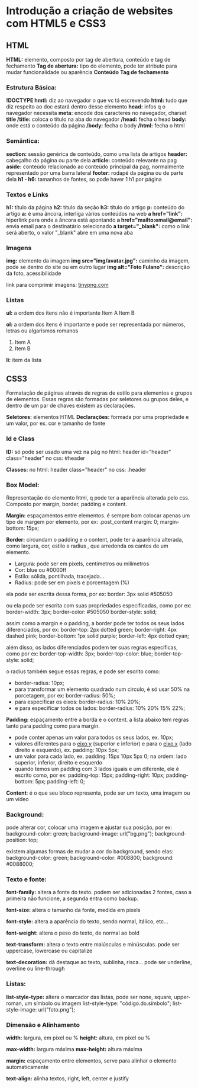 # Introdução a criação de websites com HTML5 e CSS3

## HTML

**HTML:** elemento, composto  por tag de abertura, conteúdo e tag de fechamento
**Tag de abertura:** tipo do elemento, pode ter atributo para mudar funcionalidade ou aparência 
**Conteúdo**
**Tag de fechamento** 

### Estrutura Básica:

**!DOCTYPE hmtl:** diz ao navegador o que vc tá escrevendo
 **html:** tudo que diz respeito ao doc estará dentro desse elemento
  **head:** infos q o navegador necessita
   **meta:** encode dos caracteres no navegador, charset
   **title /title:** coloca o título na aba do navegador
  **/head:** fecha o head
  **body:** onde está o conteúdo da página
  **/body:** fecha o body
 **/html:** fecha o html

### Semântica:

**section:** sessão genérica de conteúdo, como uma lista de artigos 
**header:** cabeçalho da página ou parte dela
**article:** conteúdo relevante na pag
**aside:** conteúdo relacionado ao conteúdo principal da pag, normalmente representado por uma barra lateral
**footer:** rodapé da página ou de parte dela
**h1 - h6:** tamanhos de fontes, so pode haver 1 h1 por página

### Textos e Links

**h1:** título da página
**h2:** título da seção
**h3:** título do artigo
**p:** conteúdo do artigo
**a:** é uma âncora, interliga vários conteúdos na web
**a href="link":** hiperlink para onde a âncora está apontando
**a href="mailto:email@email":** envia email para o destinatário selecionado
**a target="_blank":** como o link será aberto, o valor "_blank" abre em uma nova aba

### Imagens

**img:** elemento da imagem
**img src="img/avatar.jpg":** caminho da imagem, pode se dentro do site ou em outro lugar
**img alt="Foto Fulano":** descrição da foto, acessibilidade

link para comprimir imagens: [tinypng.com](https://tinypng.com/)

### Listas

**ul:** a ordem dos itens não é importante
Item A
Item B

**ol:** a ordem dos itens é importante e pode ser representada por números, letras ou algarismos romanos

1. Item A
2. Item B

**li:** item da lista

## CSS3

Formatação de páginas através de regras de estilo para elementos e grupos de elementos. Essas regras são formadas por seletores ou grupos deles, e dentro de um par de chaves existem as declarações.

**Seletores:** elementos HTML
**Declarações:** formada por uma propriedade e um valor, por ex. cor e tamanho de fonte

### Id e Class

**ID:** só pode ser usado uma vez na pág
no html: header id="header" class="header"
no css: #header

**Classes:**
no html: header class="header"
no css: .header

### Box Model:

Representação do elemento html, q pode ter a aparência alterada pelo css. Composto por margin, border, padding e content.

**Margin:** espaçamentos entre elementos. é sempre bom colocar apenas um tipo de margem por elemento, por ex:
.post_content
  margin: 0;
  margin-bottom: 15px;

**Border:** circundam o padding e o content, pode ter a aparência alterada, como largura, cor, estilo e radius , que arredonda os cantos de um elemento.

- Largura: pode ser em pixels, centímetros ou milímetros
- Cor: blue ou #0000ff
- Estilo: sólida, pontilhada, tracejada...
- Radius: pode ser em pixels e porcentagem (%)

ela pode ser escrita dessa forma, por ex:
border: 3px solid #505050

ou ela pode ser escrita com suas propriedades especificadas, como por ex:
border-width: 3px;
border-color: #505050
border-style: solid;

assim como a margin e o padding, a border pode ter todos os seus lados diferenciados, por ex:
border-top: 2px dotted green;
border-right: 4px dashed pink;
border-bottom: 1px solid purple;
border-left: 4px dotted cyan;

além disso, os lados diferenciados podem ter suas regras específicas, como por ex:
border-top-width: 3px;
border-top-color: blue;
border-top-style: solid;

o radius também segue essas regras, e pode ser escrito como:

- border-radius: 10px;
- para transformar um elemento quadrado num circulo, é só usar 50% na porcetagem, por ex: border-radius: 50%;
- para especificar os eixos: border-radius: 10% 20%;
- e para especificar todos os lados: border-radius: 10% 20% 15% 22%;

**Padding:** espaçamento entre a borda e o content. a lista abaixo tem regras tanto para padding como para margin.

- pode conter apenas um valor para todos os seus lados, ex. 10px;
- valores diferentes para o <u>eixo y</u> (superior e inferior) e para o <u>eixo x</u> (lado direito e esquerdo), ex. padding: 10px 5px;
- um valor para cada lado, ex. padding: 15px 10px 5px 0; na ordem: lado superior, inferior, direito e esquerdo
- quando temos um padding com 3 lados iguais e um diferente, ele é escrito como, por ex:
  padding-top: 15px;
  padding-right: 10px;
  padding-bottom: 5px;
  padding-left: 0;

**Content**: é o que seu bloco representa, pode ser um texto, uma imagem ou um vídeo

### Background:

pode alterar cor, colocar uma imagem e ajustar sua posição, por ex:
background-color: green;
background-image: url("bg.png");
background-position: top;

existem algumas formas de mudar a cor do background, sendo elas:
background-color: green;
background-color: #008800;
background: #0088000;

### Texto e fonte:

**font-family:** altera a fonte do texto. podem ser adicionadas 2 fontes, caso a primeira não funcione, a segunda entra como backup.

**font-size:** altera o tamanho da fonte, medida em pixels

**font-style:** altera a aparência do texto, sendo normal, itálico, etc...

**font-weight:** altera o peso do texto, de normal ao bold

**text-transform:** altera o texto entre maiúsculas e minúsculas. pode ser uppercase, lowercase ou capitalize

**text-decoration:** dá destaque ao texto, sublinha, risca... pode ser underline, overline ou line-through

### Listas:

**list-style-type:** altera o marcador das listas, pode ser none, square, upper-roman, um símbolo ou imagem
list-style-type: "código.do.símbolo";
list-style-image: url("foto.png");

### Dimensão e Alinhamento

**width:** largura, em pixel ou %
**height:** altura, em pixel ou %

**max-width:** largura máxima
**max-height:** altura máxima

**margin:** espaçamento entre elementos, serve para alinhar o elemento automaticamente

**text-align:** alinha textos, right, left, center e justify











